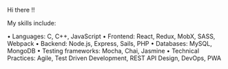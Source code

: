 Hi there !!

My skills include:

• Languages: C, C++, JavaScript
• Frontend: React, Redux, MobX, SASS, Webpack
• Backend: Node.js, Express, Sails, PHP
• Databases: MySQL, MongoDB
• Testing frameworks: Mocha, Chai, Jasmine
• Technical Practices: Agile, Test Driven Development, REST API Design, DevOps, PWA
